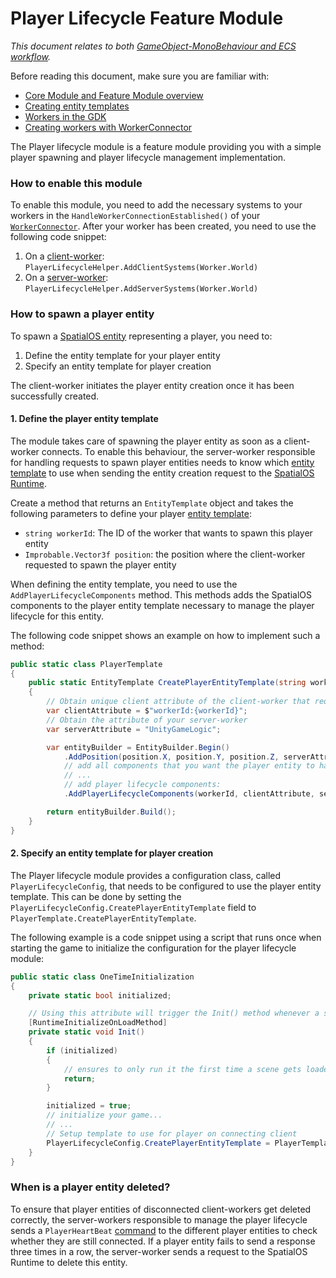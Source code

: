 [//]: # (Doc of docs reference 36)
[//]: # (TODO - technical writer review)

# Player Lifecycle Feature Module
_This document relates to both [GameObject-MonoBehaviour and  ECS workflow]({{urlRoot}}/content/intro-workflows-spos-entities)._

Before reading this document, make sure you are familiar with:

  * [Core Module and Feature Module overview]({{urlRoot}}/content/modules/core-and-feature-module-overview)
  * [Creating entity templates]({{urlRoot}}/content/entity-templates)
  * [Workers in the GDK]({{urlRoot}}/content/workers/workers-in-the-gdk)
  * [Creating workers with WorkerConnector]({{urlRoot}}/content/gameobject/api-workerconnector)

The Player lifecycle module is a feature module providing you with a simple player spawning and player lifecycle management implementation.

### How to enable this module

To enable this module, you need to add the necessary systems to your workers in the `HandleWorkerConnectionEstablished()` of your [`WorkerConnector`]({{urlRoot}}/content/gameobject/gomb-creating-workers-with-workerconnector).
After your worker has been created, you need to use the following code snippet:

1. On a [client-worker]({{urlRoot}}/content/glossary.md#client-worker): `PlayerLifecycleHelper.AddClientSystems(Worker.World)`
1. On a [server-worker]({{urlRoot}}/content/glossary.md#server-worker): `PlayerLifecycleHelper.AddServerSystems(Worker.World)`

### How to spawn a player entity

To spawn a [SpatialOS entity]({{urlRoot}}/content/glossary.md#spatialos-entity) representing
a player, you need to:

1. Define the entity template for your player entity
1. Specify an entity template for player creation

The client-worker initiates the player entity creation once it has been successfully created.

#### 1. Define the player entity template

The module takes care of spawning the player entity as soon as a client-worker connects. To enable this behaviour, the server-worker responsible for handling requests to spawn player entities needs to know which [entity template]({{urlRoot}}/content/entity-templates) to use when sending the entity creation request to the [SpatialOS Runtime]({{urlRoot}}/content/glossary.md#spatialos-runtime).

Create a method that returns an `EntityTemplate` object and takes the following parameters to define your player [entity template]({{urlRoot}}/content/entity-templates):

* `string workerId`: The ID of the worker that wants to spawn this player entity
*  `Improbable.Vector3f position`: the position where  the client-worker requested to spawn the player entity

When defining the entity template, you need to use the `AddPlayerLifecycleComponents` method.
This methods adds the SpatialOS components to the player entity template necessary to manage the player lifecycle for this entity.

The following code snippet shows an example on how to implement such a method:
```csharp
public static class PlayerTemplate
{
    public static EntityTemplate CreatePlayerEntityTemplate(string workerId, Improbable.Vector3f position)
    {
        // Obtain unique client attribute of the client-worker that requested the player entity
        var clientAttribute = $"workerId:{workerId}";
        // Obtain the attribute of your server-worker
        var serverAttribute = "UnityGameLogic";

        var entityBuilder = EntityBuilder.Begin()
            .AddPosition(position.X, position.Y, position.Z, serverAttribute)
            // add all components that you want the player entity to have
            // ...
            // add player lifecycle components:
            .AddPlayerLifecycleComponents(workerId, clientAttribute, serverAttribute);

        return entityBuilder.Build();
    }
}
```

#### 2. Specify an entity template for player creation

The Player lifecycle module provides a configuration class, called `PlayerLifecycleConfig`, that needs to be configured to use the player entity template.
This can be done by setting the `PlayerLifecycleConfig.CreatePlayerEntityTemplate` field to `PlayerTemplate.CreatePlayerEntityTemplate`.

The following example is a code snippet using a script that runs once when starting the game to initialize the configuration for the player lifecycle module:
```csharp
public static class OneTimeInitialization
{
    private static bool initialized;

    // Using this attribute will trigger the Init() method whenever a scene gets loaded.
    [RuntimeInitializeOnLoadMethod]
    private static void Init()
    {
        if (initialized)
        {
            // ensures to only run it the first time a scene gets loaded.
            return;
        }

        initialized = true;
        // initialize your game...
        // ...
        // Setup template to use for player on connecting client
        PlayerLifecycleConfig.CreatePlayerEntityTemplate = PlayerTemplate.CreatePlayerEntityTemplate;
    }
}
```

### When is a player entity deleted?

To ensure that player entities of disconnected client-workers get deleted correctly,
the server-workers responsible to manage the player lifecycle sends a `PlayerHeartBeat` [command]({{urlRoot}}/content/world-component-commands-requests-responses) to the different player entities to check whether they are still connected. If a player entity fails to send a response three times in a row, the server-worker sends a request to the SpatialOS Runtime to delete this entity.